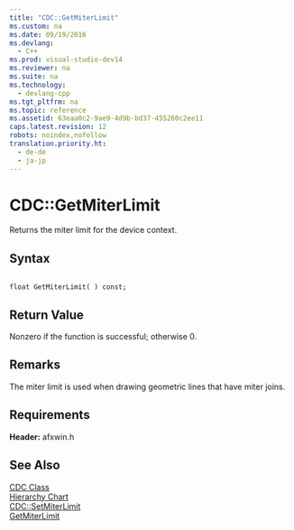 ```yaml
---
title: "CDC::GetMiterLimit"
ms.custom: na
ms.date: 09/19/2016
ms.devlang: 
  - C++
ms.prod: visual-studio-dev14
ms.reviewer: na
ms.suite: na
ms.technology: 
  - devlang-cpp
ms.tgt_pltfrm: na
ms.topic: reference
ms.assetid: 63eaa0c2-9ae9-4d9b-bd37-455260c2ee11
caps.latest.revision: 12
robots: noindex,nofollow
translation.priority.ht: 
  - de-de
  - ja-jp
---
```

# CDC::GetMiterLimit
Returns the miter limit for the device context.  
  
## Syntax  
  
```  
  
float GetMiterLimit( ) const;  
```  
  
## Return Value  
 Nonzero if the function is successful; otherwise 0.  
  
## Remarks  
 The miter limit is used when drawing geometric lines that have miter joins.  
  
## Requirements  
 **Header:** afxwin.h  
  
## See Also  
 [CDC Class](../vs140/CDC-Class.md)   
 [Hierarchy Chart](../vs140/Hierarchy-Chart.md)   
 [CDC::SetMiterLimit](../vs140/CDC--SetMiterLimit.md)   
 [GetMiterLimit](http://msdn.microsoft.com/library/windows/desktop/dd144900)